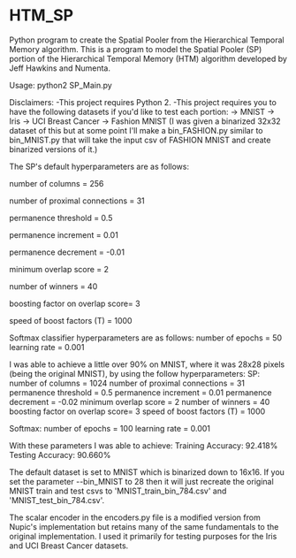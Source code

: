 # HTM_SP
Python program to create the Spatial Pooler from the Hierarchical Temporal Memory algorithm. This is a program to model the Spatial Pooler (SP) portion of the Hierarchical Temporal Memory (HTM) algorithm
developed by Jeff Hawkins and Numenta.

Usage: python2 SP_Main.py

Disclaimers:  -This project requires Python 2.
              -This project requires you to have the following datasets if you'd like to test each portion:
                -> MNIST
                -> Iris
                -> UCI Breast Cancer
                -> Fashion MNIST (I was given a binarized 32x32 dataset of this but at some point I'll make a
                                  bin_FASHION.py similar to bin_MNIST.py that will take the input csv of FASHION MNIST
                                  and create binarized versions of it.)


The SP's default hyperparameters are as follows:

number of columns               = 256

number of proximal connections  = 31

permanence threshold            = 0.5

permanence increment            = 0.01

permanence decrement            = -0.01

minimum overlap score           = 2

number of winners               = 40

boosting factor on overlap score= 3

speed of boost factors (T)      = 1000

Softmax classifier hyperparameters are as follows:
number of epochs  = 50
learning rate     = 0.001

I was able to achieve a little over 90% on MNIST, where it was 28x28 pixels (being the original MNIST),
by using the follow hyperparameters:
SP:
number of columns               = 1024
number of proximal connections  = 31
permanence threshold            = 0.5
permanence increment            = 0.01
permanence decrement            = -0.02
minimum overlap score           = 2
number of winners               = 40
boosting factor on overlap score= 3
speed of boost factors (T)      = 1000

Softmax:
number of epochs  = 100
learning rate     = 0.001

With these parameters I was able to achieve:
Training Accuracy: 92.418%
 Testing Accuracy: 90.660%


The default dataset is set to MNIST which is binarized down to 16x16. If you set the parameter --bin_MNIST to 28 then it will just recreate the original MNIST train and test csvs to 'MNIST_train_bin_784.csv' and 'MNIST_test_bin_784.csv'.

The scalar encoder in the encoders.py file is a modified version from Nupic's implementation but retains many of the same fundamentals to the original implementation. I used it primarily for testing purposes for the Iris and UCI Breast Cancer datasets. 
